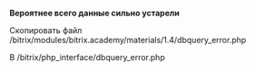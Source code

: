 
**Вероятнее всего данные сильно устарели**

Скопировать файл /bitrix/modules/bitrix.academy/materials/1.4/dbquery_error.php

В /bitrix/php_interface/dbquery_error.php